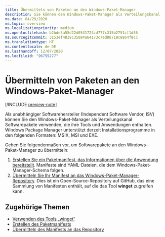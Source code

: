 ```yaml
---
title: Übermitteln von Paketen an den Windows-Paket-Manager
description: Sie können den Windows-Paket-Manager als Verteilungskanal Softwarepakete verwenden, die ihre Tools und Anwendungen enthalten.
ms.date: 04/29/2020
ms.topic: overview
ms.localizationpriority: medium
ms.openlocfilehash: b2bde5a55d22d0541724cd777c315b2751cf1d36
ms.sourcegitcommit: 3153ef4838c35084a64173c7ed88719c8864f8cc
ms.translationtype: HT
ms.contentlocale: de-DE
ms.lasthandoff: 12/07/2020
ms.locfileid: "96755277"
---
```

# <a name="submit-packages-to-windows-package-manager"></a>Übermitteln von Paketen an den Windows-Paket-Manager

[!INCLUDE [preview-note](../../includes/package-manager-preview.md)]

Als unabhängiger Softwarehersteller (Independent Software Vendor, ISV) können Sie den Windows-Paket-Manager als Verteilungskanal Softwarepakete verwenden, die ihre Tools und Anwendungen enthalten. Windows Package Manager unterstützt derzeit Installationsprogramme in den folgenden Formaten: MSIX, MSI und EXE.

Gehen Sie folgendermaßen vor, um Softwarepakete an den Windows-Paket-Manager zu übermitteln:

1. [Erstellen Sie ein Paketmanifest, das Informationen über die Anwendung bereitstellt](manifest.md). Manifeste sind YAML-Dateien, die dem Windows-Paket-Manager-Schema folgen.
2. [Übermitteln Sie Ihr Manifest an das Windows-Paket-Manager-Repository](repository.md). Dies ist ein Open-Source-Repository auf GitHub, das eine Sammlung von Manifesten enthält, auf die das Tool **winget** zugreifen kann.

## <a name="related-topics"></a>Zugehörige Themen

* [Verwenden des Tools „winget“](../winget/index.md)
* [Erstellen des Paketmanifests](manifest.md)
* [Übermitteln des Manifests an das Repository](repository.md)
